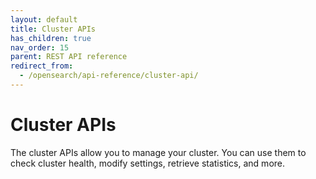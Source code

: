 ```yaml
---
layout: default
title: Cluster APIs
has_children: true
nav_order: 15
parent: REST API reference
redirect_from:
  - /opensearch/api-reference/cluster-api/
---
```


# Cluster APIs

The cluster APIs allow you to manage your cluster. You can use them to check cluster health, modify settings, retrieve statistics, and more.
